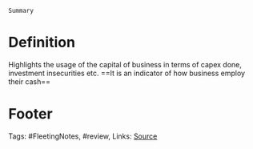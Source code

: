 
`Summary`

# Definition
Highlights the usage of the capital of business in terms of capex done, investment insecurities etc. ==It is an indicator of  how business employ their cash== 


# Footer
Tags: #FleetingNotes, #review, 
Links: 
[Source](https://www.alphainvesco.com/blog/cash-flow-from-investing-activities/)
<!--stackedit_data:
eyJoaXN0b3J5IjpbMTQxNzc3MDQ3NF19
-->